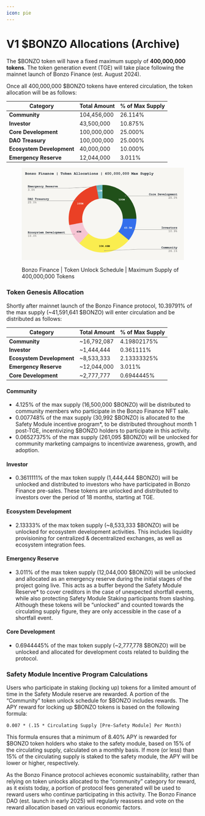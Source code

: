 ```yaml
---
icon: pie
---
```


# V1 $BONZO Allocations (Archive)

The $BONZO token will have a fixed maximum supply of **400,000,000** **tokens**. The token generation event (TGE) will take place following the mainnet launch of Bonzo Finance (est. August 2024).

Once all 400,000,000 $BONZO tokens have entered circulation, the token allocation will be as follows:

| Category                  | Total Amount | % of Max Supply |
| ------------------------- | ------------ | --------------- |
| **Community**             | 104,456,000  | 26.114%         |
| **Investor**              | 43,500,000   | 10.875%         |
| **Core Development**      | 100,000,000  | 25.000%         |
| **DAO Treasury**          | 100,000,000  | 25.000%         |
| **Ecosystem Development** | 40,000,000   | 10.000%         |
| **Emergency Reserve**     | 12,044,000   | 3.011%          |

<figure><img src="../.gitbook/assets/image.png" alt=""><figcaption><p>Bonzo Finance | Token Unlock Schedule | Maximum Supply of 400,000,000 Tokens</p></figcaption></figure>

### Token Genesis Allocation <a href="#token-genesis-allocation" id="token-genesis-allocation"></a>

Shortly after mainnet launch of the Bonzo Finance protocol, 10.39791% of the max supply (\~41,591,641 $BONZO) will enter circulation and be distributed as follows:

| Category                  | Total Amount | % of Max Supply |
| ------------------------- | ------------ | --------------- |
| **Community**             | \~16,792,087 | 4.19802175%     |
| **Investor**              | \~1,444,444  | 0.361111%       |
| **Ecosystem Development** | \~8,533,333  | 2.13333325%     |
| **Emergency Reserve**     | \~12,044,000 | 3.011%          |
| **Core Development**      | \~2,777,777  | 0.6944445%      |

#### **Community** <a href="#community" id="community"></a>

* 4.125% of the max supply (16,500,000 $BONZO) will be distributed to community members who participate in the Bonzo Finance NFT sale.
* 0.007748% of the max supply (30,992 $BONZO) is allocated to the Safety Module incentive program\*, to be distributed throughout month 1 post-TGE, incentivizing $BONZO holders to participate in this activity.
* 0.06527375% of the max supply (261,095 $BONZO) will be unlocked for community marketing campaigns to incentivize awareness, growth, and adoption.

#### **Investor** <a href="#investor" id="investor"></a>

* 0.3611111% of the max token supply (1,444,444 $BONZO) will be unlocked and distributed to investors who have participated in Bonzo Finance pre-sales. These tokens are unlocked and distributed to investors over the period of 18 months, starting at TGE.

#### **Ecosystem Development** <a href="#ecosystem-development" id="ecosystem-development"></a>

* 2.13333% of the max token supply (\~8,533,333 $BONZO) will be unlocked for ecosystem development activities. This includes liquidity provisioning for centralized & decentralized exchanges, as well as ecosystem integration fees.

#### **Emergency Reserve** <a href="#emergency-reserve" id="emergency-reserve"></a>

* 3.011% of the max token supply (12,044,000 $BONZO) will be unlocked and allocated as an emergency reserve during the initial stages of the project going live. This acts as a buffer beyond the Safety Module Reserve\* to cover creditors in the case of unexpected shortfall events, while also protecting Safety Module Staking participants from slashing. Although these tokens will be “unlocked” and counted towards the circulating supply figure, they are only accessible in the case of a shortfall event.

#### **Core Development** <a href="#core-development" id="core-development"></a>

* 0.6944445% of the max token supply (\~2,777,778 $BONZO) will be unlocked and allocated for development costs related to building the protocol.

### **Safety Module Incentive Program Calculations** <a href="#safety-module-incentive-program-calculations" id="safety-module-incentive-program-calculations"></a>

Users who participate in staking (locking up) tokens for a limited amount of time in the Safety Module reserve are rewarded. A portion of the “Community” token unlock schedule for $BONZO includes rewards. The APY reward for locking up $BONZO tokens is based on the following formula:

```
0.007 * (.15 * Circulating Supply [Pre-Safety Module] Per Month)
```

This formula ensures that a minimum of 8.40% APY is rewarded for $BONZO token holders who stake to the safety module, based on 15% of the circulating supply, calculated on a monthly basis. If more (or less) than 15% of the circulating supply is staked to the safety module, the APY will be lower or higher, respectively.

As the Bonzo Finance protocol achieves economic sustainability, rather than relying on token unlocks allocated to the “community” category for reward, as it exists today, a portion of protocol fees generated will be used to reward users who continue participating in this activity. The Bonzo Finance DAO (est. launch in early 2025) will regularly reassess and vote on the reward allocation based on various economic factors.
